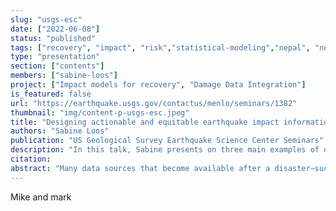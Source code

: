 ```yaml
---
slug: "usgs-esc"
date: ["2022-06-08"]
status: "published"
tags: ["recovery", "impact", "risk","statistical-modeling","nepal", "new-zealand", "haiti"]
type: "presentation"
section: ["contents"]
members: ["sabine-loos"]
project: ["Impact models for recovery", "Damage Data Integration"]
is_featured: false
url: "https://earthquake.usgs.gov/contactus/menlo/seminars/1382"
thumbnail: "img/content-p-usgs-esc.jpeg"
title: "Designing actionable and equitable earthquake impact information"
authors: "Sabine Loos"
publication: "US Geological Survey Earthquake Science Center Seminars"
description: "In this talk, Sabine presents on three main examples of designing earthquake information to be more actionable by centering user needs and more equitable by prioritizing vulnerable populations."
citation: 
abstract: "Many data sources that become available after a disaster—such as satellite imagery or reconnaissance surveys—have immense power to inform decisions that influence the trajectory of the affected country for years afterwards. However, often these data sources prioritize specific user groups, easy-to-measure metrics, and short-term understanding. In this talk, I will present on three main examples of designing earthquake information to be more actionable by centering user needs and more equitable by prioritizing vulnerable populations. The first is on developing actionable damage data, in which we identify how different sources of damage data can be applied to post-earthquake decisions to then inform a method to integrate multiple sources of building damage data to be more useful and accurate. The second is on developing post-earthquake data that acknowledges inequities in recovery, a relatively more complex phenomena than damage, looking at how we can integrate data on natural, social, and physical factors to estimate the spatial distribution of populations who will lag during recovery. The third is on current research to improve USGS’s near-real-time earthquake products to be more actionable and equitable, by taking a user-centered approach which combines focus groups with key stakeholders and web analytics to inform updates to current contend and the design of future content. Broadly, evaluating the what, why, and who of earthquake information supports the thoughtful design of future products that are more useful to local planners, reflect the multiple disciplines that study disaster, and, ultimately, inform decisions that lead to more effective and equitable outcomes."
---
```


Mike and mark